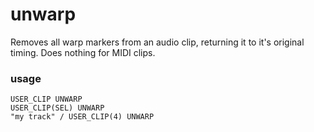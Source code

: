 # unwarp

Removes all warp markers from an audio clip, returning it to it's original timing. Does nothing for MIDI clips.

### usage

`USER_CLIP UNWARP`\
`USER_CLIP(SEL) UNWARP`\
`"my track" / USER_CLIP(4) UNWARP`

